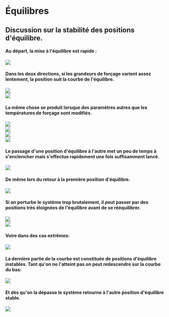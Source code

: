 # Équilibres

## Discussion sur la stabilité des positions d'équilibre.

#### Au départ, la mise à l'équilibre est rapide :

<img src="img/vid/depart.gif" size=300><br>

#### Dans les deux directions, si les grandeurs de forçage varient assez lentement, la position suit la courbe de l'équilibre.

<img src="img/vid/temperature-up.gif" size=300><br>
<img src="img/vid/temperature-down.gif" size=300><br>

#### La même chose se produit lorsque des paramètres autres que les températures de forçage sont modifiés.

<img src="img/vid/mass-up.gif" size=300><br>
<img src="img/vid/lambda-up.gif" size=300><br>
<img src="img/vid/salinity-down.gif" size=300><br>
<img src="img/vid/tau-down.gif" size=300><br>

#### Le passage d'une position d'équilibre à l'autre met un peu de temps à s'enclencher mais s'effectue rapidement une fois suffisamment lancé.

<img src="img/vid/flip-up-down.gif" size=300><br>

#### De même lors du retour à la première position d'équilibre.

<img src="img/vid/flip-down-up.gif" size=300><br>

#### Si on perturbe le système trop brutalement, il peut passer par des positions très éloignées de l'équilibre avant de se rééquilibrer.

<img src="img/vid/quick-change-up.gif" size=300><br>
<img src="img/vid/quick-change-down.gif" size=300><br>

#### Voire dans des cas extrêmes:

<img src="img/vid/huge-change.gif" size=300><br>

#### La dernière partie de la courbe est constituée de positions d'équilibre instables. Tant qu'on ne l'atteint pas on peut redescendre sur la courbe du bas:

<img src="img/vid/unstable-nopass.gif" size=300><br>

#### Et dès qu'on la dépasse le système retourne à l'autre position d'équilibre stable.

<img src="img/vid/unstable-pass.gif" size=300><br>
